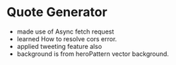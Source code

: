 # Quote Generator
* made use of Async fetch request
* learned How to resolve cors error.
*  applied tweeting feature also
* background is from heroPattern vector background.


